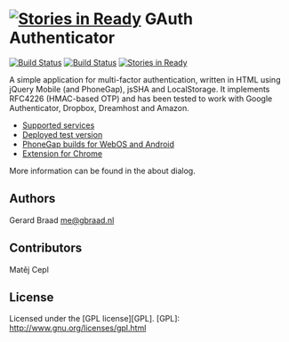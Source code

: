 [![Stories in Ready](https://badge.waffle.io/gbraad/html5-google-authenticator.png?label=ready&title=Ready)](https://waffle.io/gbraad/html5-google-authenticator)
GAuth Authenticator
===================

[![Build Status](https://travis-ci.org/gbraad/html5-google-authenticator.svg?branch=master)](https://travis-ci.org/gbraad/html5-google-authenticator)
[![Build Status](https://drone.io/github.com/gbraad/html5-google-authenticator/status.png)](https://drone.io/github.com/gbraad/html5-google-authenticator/latest)
[![Stories in Ready](https://badge.waffle.io/gbraad/html5-google-authenticator.png?label=ready&title=Ready)](https://waffle.io/gbraad/html5-google-authenticator)


A simple application for multi-factor authentication, written in HTML using
jQuery Mobile (and PhoneGap), jsSHA and LocalStorage. It implements RFC4226
(HMAC-based OTP) and has been tested to work with Google Authenticator,
Dropbox, Dreamhost and Amazon.


* [Supported services](https://github.com/gbraad/html5-google-authenticator/wiki/Supported-services)
* [Deployed test version](http://gauth.apps.gbraad.nl "test version")
* [PhoneGap builds for WebOS and Android](http://build.phonegap.com/apps/135419/share "PhoneGap Build")
* [Extension for
Chrome](https://chrome.google.com/webstore/detail/ilgcnhelpchnceeipipijaljkblbcobl?utm_source=chrome-ntp-icon
"Chrome extension")

More information can be found in the about dialog.


Authors
-------
Gerard Braad <me@gbraad.nl>


Contributors
------------
Matěj Cepl


License
-------
Licensed under the [GPL license][GPL].
[GPL]: http://www.gnu.org/licenses/gpl.html
